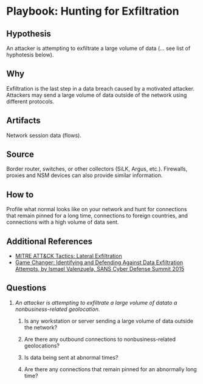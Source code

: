 # Playbook: Hunting for Exfiltration

## Hypothesis

An attacker is attempting to exfiltrate a large volume of data (... see list of hyphotesis below).

## Why

Exfiltration is the last step in a data breach caused by a motivated attacker. Attackers may send a large volume of data outside of the network using different protocols. 

## Artifacts

Network session data (flows).  

## Source

Border router, switches, or other collectors (SiLK, Argus, etc.). Firewalls, proxies and NSM devices can also provide similar information.

## How to

Profile what normal looks like on your network and hunt for connections that remain pinned for a long time, connections to foreign countries, and connections with a high volume of data sent. 

## Additional References

*	[MITRE ATT&CK Tactics: Lateral Exfiltration](https://attack.mitre.org/wiki/Exfiltration) 
*	[Game Changer: Identifying and Defending Against Data Exfiltration Attempts, by Ismael Valenzuela, SANS Cyber Defense Summit 2015](https://www.sans.org/summit-archives/file/summit-archive-1493840468.pdf) 


## Questions

1.  *An attacker is attempting to exfiltrate a large volume of datato a nonbusiness-related geolocation.*  

	1.	Is any workstation or server sending a large volume of data outside the network? 

	2. 	Are there any outbound connections to nonbusiness-related geolocations? 
	
	3.	Is data being sent at abnormal times? 
	
	4.	Are there any connections that remain pinned for an abnormally long time? 


